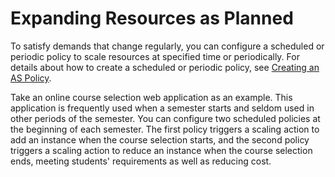 # Expanding Resources as Planned<a name="EN-US_TOPIC_0042018378"></a>

To satisfy demands that change regularly, you can configure a scheduled or periodic policy to scale resources at specified time or periodically. For details about how to create a scheduled or periodic policy, see  [Creating an AS Policy](creating-an-as-policy.md).

Take an online course selection web application as an example. This application is frequently used when a semester starts and seldom used in other periods of the semester. You can configure two scheduled policies at the beginning of each semester. The first policy triggers a scaling action to add an instance when the course selection starts, and the second policy triggers a scaling action to reduce an instance when the course selection ends, meeting students' requirements as well as reducing cost.

